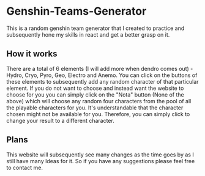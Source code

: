 # Genshin-Teams-Generator
This is a random genshin team generator that I created to practice and subsequently hone my skills in react and get a better grasp on it. 

## How it works
There are a total of 6 elements (I will add more when dendro comes out) - Hydro, Cryo, Pyro, Geo, Electro and Anemo. 
You can click on the buttons of these elements to subsequently add any random character of that particular element. 
If you do not want to choose and instead want the website to choose for you you can simply click on the "Nota" button (None of the above) which will choose any random four characters from the pool of all the playable characters for you.
It's understandable that the character chosen might not be available for you. Therefore, you can simply click to change your result to a different character.

## Plans
This website will subsequently see many changes as the time goes by as I still have many Ideas for it. So if you have any suggestions please feel free to contact me.
